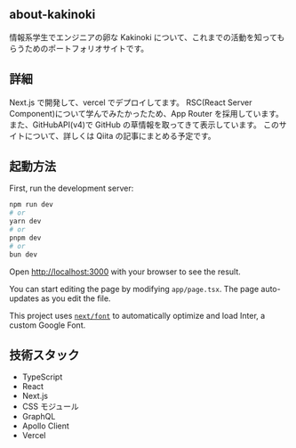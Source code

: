 ## about-kakinoki

情報系学生でエンジニアの卵な Kakinoki について、これまでの活動を知ってもらうためのポートフォリオサイトです。

## 詳細

Next.js で開発して、vercel でデプロイしてます。
RSC(React Server Component)について学んでみたかったため、App Router を採用しています。
また、GitHubAPI(v4)で GitHub の草情報を取ってきて表示しています。
このサイトについて、詳しくは Qiita の記事にまとめる予定です。

## 起動方法

First, run the development server:

```bash
npm run dev
# or
yarn dev
# or
pnpm dev
# or
bun dev
```

Open [http://localhost:3000](http://localhost:3000) with your browser to see the result.

You can start editing the page by modifying `app/page.tsx`. The page auto-updates as you edit the file.

This project uses [`next/font`](https://nextjs.org/docs/basic-features/font-optimization) to automatically optimize and load Inter, a custom Google Font.

## 技術スタック

- TypeScript
- React
- Next.js
- CSS モジュール
- GraphQL
- Apollo Client
- Vercel
